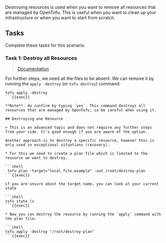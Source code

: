 Destroying resources is used when you want to remove all resources that are managed by OpenTofu. This is useful when you want to clean up your infrastructure or when you want to start from scratch.

## Tasks

Complete these tasks for this scenario.

### Task 1: Destroy all Resources

> [Documentation](https://opentofu.org/docs/cli/commands/destroy/)

For further steps, we need all the files to be absent. We can remove it by running the `apply -destroy` (or `tofu destroy`) command:

```shell
tofu apply -destroy
```{{exec}}

**Note**: do confirm by typing `yes`. This command destroys all resources that are managed by OpenTofu, so be careful when using it.

## Destroying one Resource

> This is an advanced topic and does not require any further steps from your side. It's good enough if you are aware of the option.

Another approach is to destroy a specific resource, however this is only used in exceptional situations (recovery). 

* For this we need to create a plan file which is limited to the resource we want to destroy. 

```shell
 tofu plan -target="local_file.example" -out /root/destroy-plan
```{{exec}}

if you are unsure about the target name, you can look at your current state

```shell
tofu state ls
```{{exec}}

* Now you can destroy the resource by running the `apply` command with the plan file:

```shell
tofu apply -destroy "/root/destroy-plan"
```{{exec}}
